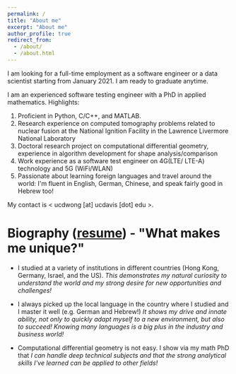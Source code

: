```yaml
---
permalink: /
title: "About me"
excerpt: "About me"
author_profile: true
redirect_from: 
  - /about/
  - /about.html
---
```


I am looking for a full-time employment as a software engineer or a data scientist starting from January 2021. I am ready to graduate anytime.

I am an experienced software testing engineer with a PhD in applied mathematics. Highlights:
1. Proficient in Python, C/C++, and MATLAB.
2. Research experience on computed tomography problems related to nuclear fusion at the National Ignition Facility in the Lawrence Livermore National Laboratory
3. Doctoral research project on computational differential geometry, experience in algorithm development for shape analysis/comparison
4. Work experience as a software test engineer on 4G(LTE/ LTE-A) technology and 5G (WiFi/WLAN)
5. Passionate about learning foreign languages and travel around the world: I'm fluent in English, German, Chinese, and speak fairly good in Hebrew too!

My contact is < ucdwong [at] ucdavis [dot] edu >.


<!--I am a graduate student in applied mathematics at [University of California, Davis](https://www.math.ucdavis.edu/). My research focuses on computational geometry and topology. I have been working on applying [conformalized mean curvature flow](https://karrywong.github.io/publication/Application_Of_Mean_Curvature_Flow_For_Surface_Parametrizations) to obtain conformal parametrizations of surfaces. My work is part of a larger project on [shape comaprison](https://doi.org/10.1098/rsif.2015.0795). I am fortunate to be advised by [Joel Hass](https://www.math.ucdavis.edu/~hass/) and [Patrice Koehl](https://www.cs.ucdavis.edu/~koehl/index.html).-->

<!--In parallel, I have been working as a student intern on 3-D electron temperature measurement and x-ray emission tomography of nuclear fusion hotspot at the [National Ignition Facility](https://lasers.llnl.gov) in the [Lawrence Livermore National Laboratory](https://www.llnl.gov) since December 2019. I work with Dr. [Benjamin Bachmann](https://scholar.google.com/citations?user=rpVopGoAAAAJ&hl=en). My work enables me to dive into the field of [high energy density science](https://heds-center.llnl.gov). Here is a 3-minute [SLAM talk](https://youtu.be/m72JuuaUUJI) to summarize my work.-->
 
Biography ([resume](https://karrywong.github.io/files/resume_kawaiWONG.pdf)) - "What makes me unique?"
======
* I studied at a variety of institutions in different countries (Hong Kong, Germany, Israel, and the US). *This demonstrates my natural curiosity to understand the world and my strong desire for new opportunities and challenges!*

* I always picked up the local language in the country where I studied and I master it well (e.g. German and Hebrew!) *It shows my drive and innate ability, not only to quickly adapt myself to a new environment, but also to succeed! Knowing many languages is a big plus in the industry and business world!*

* Computational differential geometry is not easy. I show via my math PhD that *I can handle deep technical subjects and that the strong analytical skills I've learned can be applied to other fields!*

<!--I completed my M.Sc. at [the Technical University of Munich](https://www.ma.tum.de) in 2015 and B.Sc. at the [Hong Kong University of Science Technology](http://www.math.ust.hk) in 2011. I completed my master's thesis on [optimal surface embedding](https://www.researchgate.net/publication/285206534_Optimal_Isometric_Embeddings_of_surfaces_in_3-dimensional_spaces) at the [Hebrew University of Jerusalem](https://mathematics.huji.ac.il) under the guidance of [Raz Kupferman](https://razkupferman.wixsite.com/mysite). Prior to my graduate studies in the US, I worked in Germany as a software test engineer at Rohde & Schwarz and interned briefly at Siemens. -->

<!--Outside my research work, I am currently a passionate learner of machine learning and data science. I want to explore their potential applications to shape comparison and problems in limited view computed tomography.  -->

<!--Moreover, I am an avid world traveler and have great enthusiasm to learn different foreign languages - native in Cantonese, fluent in English, German, and Mandarin, conversational in Hebrew!-->

